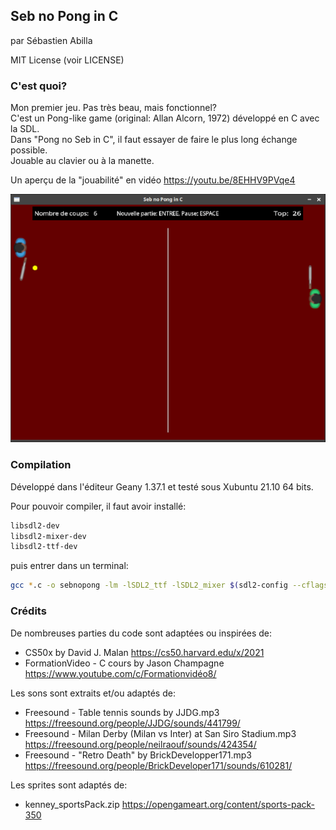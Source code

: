 ## Seb no Pong in C

par Sébastien Abilla

MIT License (voir LICENSE)

### C'est quoi?

Mon premier jeu. Pas très beau, mais fonctionnel?  
C'est un Pong-like game (original: Allan Alcorn, 1972) développé en C avec la SDL.  
Dans "Pong no Seb in C", il faut essayer de faire le plus long échange possible.  
Jouable au clavier ou à la manette. 

Un aperçu de la "jouabilité" en vidéo https://youtu.be/8EHHV9PVqe4  

![Aperçu](res/demo.png) 

### Compilation

Développé dans l'éditeur Geany 1.37.1 et testé sous Xubuntu 21.10 64 bits.  

Pour pouvoir compiler, il faut avoir installé:

```bash
libsdl2-dev
libsdl2-mixer-dev
libsdl2-ttf-dev
```

puis entrer dans un terminal:

```bash
gcc *.c -o sebnopong -lm -lSDL2_ttf -lSDL2_mixer $(sdl2-config --cflags --libs)
```

### Crédits

De nombreuses parties du code sont adaptées ou inspirées de:
* CS50x by David J. Malan https://cs50.harvard.edu/x/2021
* FormationVideo - C cours by Jason Champagne https://www.youtube.com/c/Formationvidéo8/

Les sons sont extraits et/ou adaptés de:
* Freesound - Table tennis sounds by JJDG.mp3 https://freesound.org/people/JJDG/sounds/441799/
* Freesound - Milan Derby (Milan vs Inter) at San Siro Stadium.mp3 https://freesound.org/people/neilraouf/sounds/424354/
* Freesound - "Retro Death" by BrickDevelopper171.mp3 https://freesound.org/people/BrickDeveloper171/sounds/610281/

Les sprites sont adaptés de:
* kenney_sportsPack.zip https://opengameart.org/content/sports-pack-350




